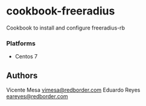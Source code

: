 # cookbook-freeradius

Cookbook to install and configure freeradius-rb
### Platforms

- Centos 7

## Authors
Vicente Mesa <vimesa@redborder.com>
Eduardo Reyes <eareyes@redborder.com>
